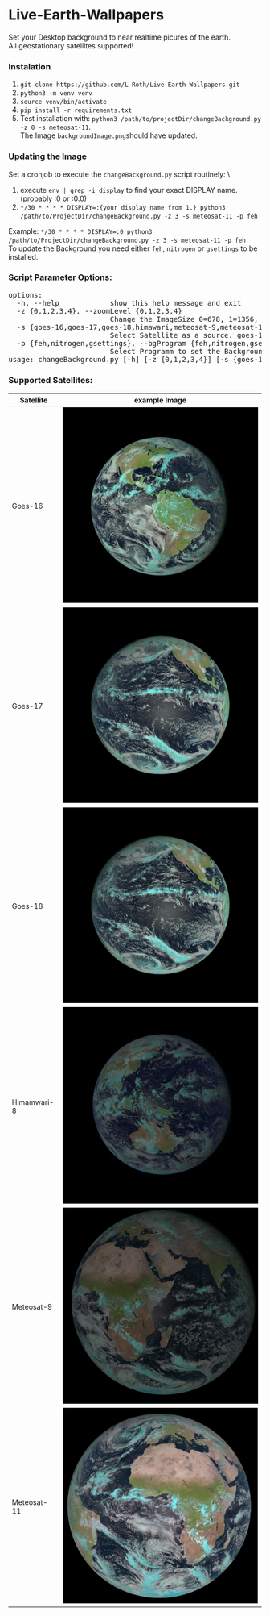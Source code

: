 # Live-Earth-Wallpapers
Set your Desktop background to near realtime picures of the earth. \
All geostationary satellites supported!

### Instalation
1. `git clone https://github.com/L-Roth/Live-Earth-Wallpapers.git`
2. `python3 -m venv venv`
3. `source venv/bin/activate`
4. `pip install -r requirements.txt`
5. Test installation with: `python3 /path/to/projectDir/changeBackground.py -z 0 -s meteosat-11`. \
The Image `backgroundImage.png`should have updated. 


### Updating the Image
Set a cronjob to execute the `changeBackground.py` script routinely: \
1. execute `env | grep -i display` to find your exact DISPLAY name. (probably :0 or :0.0)
2. `*/30 * * * * DISPLAY=:{your display name from 1.} python3 /path/to/ProjectDir/changeBackground.py -z 3 -s meteosat-11 -p feh`

Example: `*/30 * * * * DISPLAY=:0 python3 /path/to/ProjectDir/changeBackground.py -z 3 -s meteosat-11 -p feh` \
To update the Background you need either `feh`, `nitrogen` or `gsettings` to be installed.

### Script Parameter Options:
<pre>options:
  -h, --help            show this help message and exit
  -z {0,1,2,3,4}, --zoomLevel {0,1,2,3,4}
                        Change the ImageSize 0=678, 1=1356, 2=2712, 3=5424, 4=10848 (Meteosat does not support Level 4)
  -s {goes-16,goes-17,goes-18,himawari,meteosat-9,meteosat-11}, --source {goes-16,goes-17,goes-18,himawari,meteosat-9,meteosat-11}
                        Select Satellite as a source. goes-16, goes-17, goes-18, himawari, meteosat-9 or meteosat-11
  -p {feh,nitrogen,gsettings}, --bgProgram {feh,nitrogen,gsettings}
                        Select Programm to set the Background.
usage: changeBackground.py [-h] [-z {0,1,2,3,4}] [-s {goes-16,goes-17,goes-18,himawari,meteosat-9,meteosat-11}] [-p {feh,nitrogen,gsettings}] [-l]
</pre>

### Supported Satellites:
| **Satellite** | **example Image**                     |
|---------------|---------------------------------------|
| Goes-16       | ![alt text](examples/goes-16.png)     |
| Goes-17       | ![alt text](examples/goes-17.png)     |
| Goes-18       | ![alt text](examples/goes-18.png)     |
| Himamwari-8   | ![alt text](examples/himawari.png)    |
| Meteosat-9    | ![alt text](examples/meteosat-9.png)  |
| Meteosat-11   | ![alt text](examples/meteosat-11.png) |


